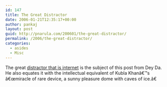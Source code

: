 ```yaml
---
id: 147
title: The Great Distractor
date: 2006-01-21T12:35:17+00:00
author: pankaj
layout: post
guid: http://pnarula.com/200601/the-great-distractor/
permalink: /2006/the-great-distractor/
categories:
  - asides
  - Misc
---
```

The great <a href="http://www.deeshaa.org/2006/01/21/a-sunny-pleasure-dome-with-caves-of-ice/" onclick="_gaq.push(['_trackEvent', 'outbound-article', 'http://www.deeshaa.org/2006/01/21/a-sunny-pleasure-dome-with-caves-of-ice/', 'distractor that is internet']);" >distractor that is internet</a> is the subject of this post from Dey Da. He also equates it with the intellectual equivalent of Kubla Khanâ€™s â€œmiracle of rare device, a sunny pleasure dome with caves of ice.â€